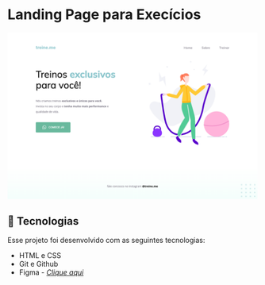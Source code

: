 # Landing Page para Execícios

![alt text](./assets/image.png)

## 🚀 Tecnologias

Esse projeto foi desenvolvido com as seguintes tecnologias:

- HTML e CSS
- Git e Github
- Figma - _[Clique aqui](<https://www.figma.com/design/5rMC6zJ5Z8u6gafsqcvkrA/Explorer---Projeto-02-(Copy)?node-id=1-8&m=dev>)_
